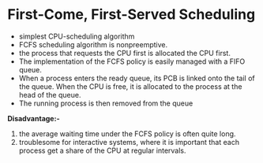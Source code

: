 # First-Come, First-Served Scheduling
- simplest CPU-scheduling algorithm
- FCFS scheduling algorithm is nonpreemptive.
-  the process that requests the CPU first is allocated the CPU first.
- The implementation of the FCFS policy is easily managed with a FIFO queue.
- When a process enters the ready queue, its PCB is linked onto the tail of the queue. When the CPU is free, it is allocated to the process at the head of the queue.
- The running process is then removed from the queue

**Disadvantage:-** 
1. the average waiting time under the FCFS policy is often quite long.
2. troublesome for interactive systems, where it is important that each process get a share of the CPU at regular intervals.